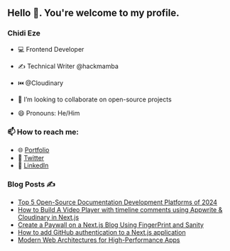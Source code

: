 ## Hello 👋. You're welcome to my profile.

### Chidi Eze
- 💻  Frontend Developer 
- ✍️   Technical Writer @hackmamba
- ⏮️  @Cloudinary

- 👯 I’m looking to collaborate on open-source projects
- 😄 Pronouns: He/Him

### 📫 How to reach me:
- 🌐 [Portfolio](https://chidieze.com)
- 🔗 [Twitter](https://twitter.com/kizmelvin)
- 🔗 [LinkedIn](https://www.linkedin.com/in/kizmelvin/)

### Blog Posts ✍️
- [Top 5 Open-Source Documentation Development Platforms of 2024](https://dev.to/hackmamba/top-5-open-source-documentation-development-platforms-of-2024-d78)
- [How to Build A Video Player with timeline comments using Appwrite & Cloudinary in Next.js](https://dev.to/hackmamba/how-to-build-a-video-player-with-timeline-comments-using-appwrite-cloudinary-in-nextjs-4g7b)
- [Create a Paywall on a Next.js Blog Using FingerPrint and Sanity](https://dev.to/hackmamba/create-a-paywall-on-a-nextjs-blog-using-fingerprint-and-sanity-4kf7)
- [How to add GitHub authentication to a Next.js application](https://dev.to/hackmamba/how-to-add-github-authentication-to-a-nextjs-application-1nfi)
- [Modern Web Architectures for High-Performance Apps](https://dev.to/hackmamba/modern-web-architectures-for-high-performance-apps-1eec)
